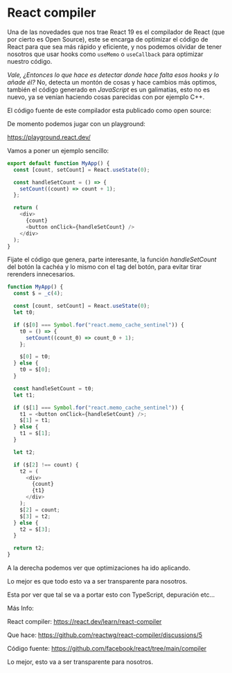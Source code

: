 # React compiler

Una de las novedades que nos trae React 19 es el compilador de React (que por cierto es Open Source), este se encarga de optimizar el código de React para que sea más rápido y eficiente, y nos podemos olvidar de tener nosotros que usar hooks como `useMemo` o `useCallback` para optimizar nuestro código.

_Vale, ¿Entonces lo que hace es detectar donde hace falta esos hooks y lo añade él?_ No, detecta un montón de cosas y hace cambios más optimos, también el código generado en _JavaScript_ es un galimatias, esto no es nuevo, ya se venían haciendo cosas parecidas con por ejemplo C++.

El código fuente de este compilador esta publicado como open source:

De momento podemos jugar con un playground:

https://playground.react.dev/

Vamos a poner un ejemplo sencillo:

```js
export default function MyApp() {
  const [count, setCount] = React.useState(0);

  const handleSetCount = () => {
    setCount((count) => count + 1);
  };

  return (
    <div>
      {count}
      <button onClick={handleSetCount} />
    </div>
  );
}
```

Fijate el código que genera, parte interesante, la función _handleSetCount_ del botón la cachéa y lo mismo con el tag del botón, para evitar tirar rerenders innecesarios.

```js
function MyApp() {
  const $ = _c(4);

  const [count, setCount] = React.useState(0);
  let t0;

  if ($[0] === Symbol.for("react.memo_cache_sentinel")) {
    t0 = () => {
      setCount((count_0) => count_0 + 1);
    };

    $[0] = t0;
  } else {
    t0 = $[0];
  }

  const handleSetCount = t0;
  let t1;

  if ($[1] === Symbol.for("react.memo_cache_sentinel")) {
    t1 = <button onClick={handleSetCount} />;
    $[1] = t1;
  } else {
    t1 = $[1];
  }

  let t2;

  if ($[2] !== count) {
    t2 = (
      <div>
        {count}
        {t1}
      </div>
    );
    $[2] = count;
    $[3] = t2;
  } else {
    t2 = $[3];
  }

  return t2;
}
```

A la derecha podemos ver que optimizaciones ha ido aplicando.

Lo mejor es que todo esto va a ser transparente para nosotros.

Esta por ver que tal se va a portar esto con TypeScript, depuración etc...

Más Info:

React compiler: https://react.dev/learn/react-compiler

Que hace: https://github.com/reactwg/react-compiler/discussions/5

Código fuente: https://github.com/facebook/react/tree/main/compiler

Lo mejor, esto va a ser transparente para nosotros.
